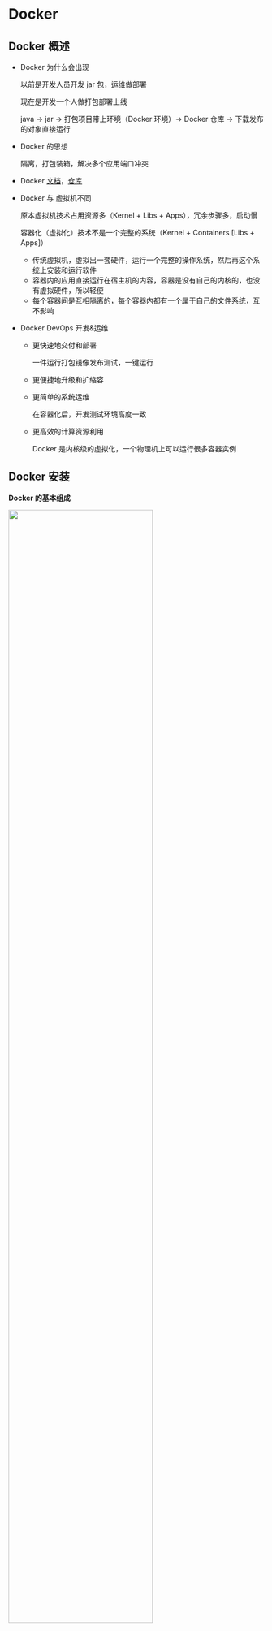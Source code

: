 # Docker

## Docker 概述

- Docker 为什么会出现

  以前是开发人员开发 jar 包，运维做部署

  现在是开发一个人做打包部署上线

  java -> jar -> 打包项目带上环境（Docker 环境）-> Docker 仓库 -> 下载发布的对象直接运行

- Docker 的思想

  隔离，打包装箱，解决多个应用端口冲突

- Docker [文档](https://docs.docker.com/)，[仓库](https://hub.docker.com/) 

- Docker 与 虚拟机不同

  原本虚拟机技术占用资源多（Kernel + Libs + Apps），冗余步骤多，启动慢

  容器化（虚拟化）技术不是一个完整的系统（Kernel + Containers [Libs + Apps]）

  - 传统虚拟机，虚拟出一套硬件，运行一个完整的操作系统，然后再这个系统上安装和运行软件
  - 容器内的应用直接运行在宿主机的内容，容器是没有自己的内核的，也没有虚拟硬件，所以轻便
  - 每个容器间是互相隔离的，每个容器内都有一个属于自己的文件系统，互不影响

- Docker DevOps 开发&运维

  - 更快速地交付和部署

    一件运行打包镜像发布测试，一键运行

  - 更便捷地升级和扩缩容

  - 更简单的系统运维

    在容器化后，开发测试环境高度一致

  - 更高效的计算资源利用

    Docker 是内核级的虚拟化，一个物理机上可以运行很多容器实例

## Docker 安装

__Docker 的基本组成__ 

<img width="75%" src="./images/dockerArchi.png">

镜像 image：Docker 镜像就如同一个模板，可以通过这个模板来创建服务，通过 run 镜像创建多个容器，最终服务运行或者项目运行就是在容器中

容器 container：Docker 利用容器技术，独立运行一个组应用，通过镜像来创建（启动，停止，删除，基本命令），如同简易的 Linux 系统

仓库 repository：存放镜像的地方，分为共有和私有仓库

__安装 Docker__ 

系统版本

```shell
NAME="Ubuntu"
VERSION="16.04.7 LTS (Xenial Xerus)"
ID=ubuntu
ID_LIKE=debian
PRETTY_NAME="Ubuntu 16.04.7 LTS"
VERSION_ID="16.04"
HOME_URL="http://www.ubuntu.com/"
SUPPORT_URL="http://help.ubuntu.com/"
BUG_REPORT_URL="http://bugs.launchpad.net/ubuntu/"
VERSION_CODENAME=xenial
UBUNTU_CODENAME=xenial
```

卸载旧版本

```shell
sudo apt-get remove docker docker-engine docker.io containerd runc
```

设置仓库

```shell
sudo apt-get install \
    apt-transport-https \
    ca-certificates \
    curl \
    gnupg-agent \
    software-properties-common
```

添加 Docker 官方 GPG 密钥

```shell
curl -fsSL https://download.docker.com/linux/ubuntu/gpg | sudo apt-key add -
sudo apt-key fingerprint 0EBFCD88
```

添加 Docker 远程仓库

```shell
sudo add-apt-repository \
   "deb [arch=amd64] https://download.docker.com/linux/ubuntu \
   $(lsb_release -cs) \
   stable"
```

或者用 aliyun 仓库

```shell
sudo add-apt-repository \
   "deb [arch=amd64] http://mirrors.aliyun.com/docker-ce/linux/ubuntu/gpg \
   $(lsb_release -cs) \
   stable"
## http://mirrors.aliyun.com/docker-ce/linux/ubuntu/gpg
## https://mirrors.ustc.edu.cn/docker-ce/linux/ubuntu/gpg
```

安装 Docker 引擎

ce - community edition

ee - enterprise edition

```shell
sudo apt-get update ## 要先更新仓库目录才能定位到仓库
sudo apt-get install docker-ce docker-ce-cli containerd.io
```

测试

```shell
sudo docker run hello-world
```

- 寻找本地镜像
- 未找到时去仓库找镜像
- 从仓库拉取镜像

查看下载的镜像

```shell
docker images
```

卸载 Docker

```shell
sudo apt-get purge docker-ce docker-ce-cli containerd.io
sudo rm -rf /var/lib/docker
## Docker 默认工作路径
```

__Hello World 流程__ 

开始 -> 寻找本地寻找镜像 -> 如果有镜像，则使用本地镜像 -> 如果没有去云端下载镜像 -> 如果找不到，则返回错误，如果能找到，则下载镜像到本地并运行

<img width="85%" src="./images/dockerHW.png">

__底层原理__ 

- Docker 工作原理

  Docker 是一个 Client-Server 结构的系统，Docker 的守护进程运行在主机上，通过 Socket 从客户端访问

  DockerServer 接收到 Docker-Client 的指令，就会执行这个指令

  <img width="85%" src="./images/dockerCS.png">

- Docker 为什么比虚拟机快

  - Docker 比虚拟机有更少的抽象层

    <img width="75%" src="./images/dockerAndVM.png">

    所以说，新建一个容器的时候，Docker 不需要像虚拟机一样重新加载一个操作系统，避免引导操作，虚拟机是加载 Guest OS，分钟级别的，而 Docker 是利用宿主机的操作系统，省略了这个复杂的过程，是秒级的

## Docker 命令

- [命令手册](https://docs.docker.com/reference/) 

- 帮助命令

  ```shell
  docker version
  docker info
  docker <command> --help
  ```

- 镜像命令

  ```shell
  docker images # 查看本地主机上的镜像
  
  root@iZgw8c1ercy5vvlhqtx2v7Z:~# docker images
  REPOSITORY    TAG       IMAGE ID       CREATED         SIZE
  hello-world   latest    bf756fb1ae65   13 months ago   13.3kB
  
  # REPOSITORY 镜像的仓库源
  # TAG 镜像的标签
  # IMAGE ID 镜像的 ID
  # CREATED 镜像创建时间
  # SIZE 镜像的大小
  
  root@iZgw8c1ercy5vvlhqtx2v7Z:~# docker images --help
  
  Usage:  docker images [OPTIONS] [REPOSITORY[:TAG]]
  
  List images
  
  Options:
    -a, --all             # 列出所有镜像
    -q, --quiet           # 只显示镜像 ID
  
  ##########
  docker search # 搜索镜像
  
  root@iZgw8c1ercy5vvlhqtx2v7Z:~# docker search mysql
  NAME                              DESCRIPTION                                     STARS     OFFICIAL   AUTOMATED
  mysql                             MySQL is a widely used, open-source relation…   10428     [OK]       
  
  #
  
  root@iZgw8c1ercy5vvlhqtx2v7Z:~# docker search --help
  
  Usage:  docker search [OPTIONS] TERM
  
  Search the Docker Hub for images
  
  Options:
    -f, --filter=STARS=3000 # 搜索出镜像是 STARS 大于 3000 的
  
  root@iZgw8c1ercy5vvlhqtx2v7Z:~# docker search mysql --filter=STARS=3000
  NAME      DESCRIPTION                                     STARS     OFFICIAL   AUTOMATED
  mysql     MySQL is a widely used, open-source relation…   10428     [OK]       
  mariadb   MariaDB is a community-developed fork of MyS…   3870      [OK]    
  
  ##########
  docker pull # 下载镜像
  
  root@iZgw8c1ercy5vvlhqtx2v7Z:~# docker pull mysql
  Using default tag: latest # 如果不写版本，默认最近
  latest: Pulling from library/mysql
  a076a628af6f: Pull complete # 分层下载，docker image 核心
  f6c208f3f991: Pull complete 
  88a9455a9165: Pull complete 
  406c9b8427c6: Pull complete 
  7c88599c0b25: Pull complete 
  25b5c6debdaf: Pull complete 
  43a5816f1617: Pull complete 
  1a8c919e89bf: Pull complete 
  9f3cf4bd1a07: Pull complete 
  80539cea118d: Pull complete 
  201b3cad54ce: Pull complete 
  944ba37e1c06: Pull complete 
  Digest: sha256:feada149cb8ff54eade1336da7c1d080c4a1c7ed82b5e320efb5beebed85ae8c # 签名
  Status: Downloaded newer image for mysql:latest
  docker.io/library/mysql:latest # 真实地址
  
  docker pull mysql
  docker pull docker.io/library/mysql:latest
  
  ##########
  docker rmi
  
  root@iZgw8c1ercy5vvlhqtx2v7Z:~# docker rmi -f mysql:latest
  # 根据容器删除
  root@iZgw8c1ercy5vvlhqtx2v7Z:~# docker rmi -f c8562eaf9d81
  # 根据镜像 ID 删除
  root@iZgw8c1ercy5vvlhqtx2v7Z:~# docker rmi -f $(docker images -aq)
  # 删除所有的镜像
  ```

- 容器命令

  有了镜像才能创建容器

  ```shell
  docker pull centos
  ```

  

- 操作命令

## Docker 镜像

## Docker 容器数据卷

## DockerFile

## Docker 网络原理

## IDEA 整合 Docker

## Docker Compose

## Docker Swarm

## CI/CD  jenkins